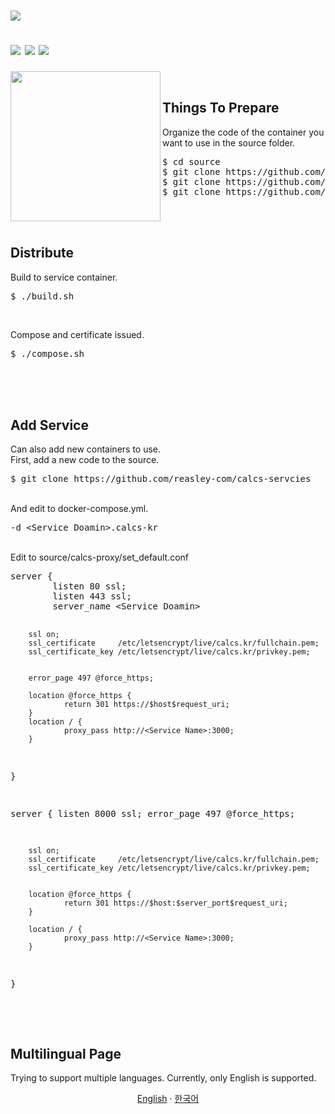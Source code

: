 <h1 align="left">
    <p margin="0"><a><img src="https://user-images.githubusercontent.com/33018600/168000100-22be35ce-fc1f-4e52-8c35-44fbd3351bf2.png"></a></p>
    <a><img src="https://komarev.com/ghpvc/?username=reasley-com"></a>
    <a><img src="https://img.shields.io/badge/-reasley-grey?style=flat&logo=github&logoColor=white&link=https://github.com/reasley/"></a>
    <a><img src="https://img.shields.io/badge/-reasley-00acee?style=flat&logo=twitter&logoColor=white&link=https://twitter.com/reasley/"></a>
</h1>


<a href="https://calcs.kr"><img src="https://user-images.githubusercontent.com/33018600/168000201-52a05b19-74ce-4d48-aadb-c6c19d48ecc5.png" align="left" height="240"></a>

<br>


## Things To Prepare
Organize the code of the container you want to use in the source folder.
<pre>$ cd source
$ git clone https://github.com/reasley-com/calcs-fe
$ git clone https://github.com/reasley-com/calcs-be
$ git clone https://github.com/reasley-com/calcs-proxy</pre>

<br>
<br>

## Distribute
Build to service container.
<pre>$ ./build.sh</pre>

<br>

Compose and certificate issued.
<pre>$ ./compose.sh</pre>

<br>
<br>
<br>

## Add Service
Can also add new containers to use.
<br>
First, add a new code to the source.
<pre>$ git clone https://github.com/reasley-com/calcs-servcies</pre>

<br>
And edit to docker-compose.yml.
<pre>-d &lt;Service Doamin&gt;.calcs-kr</pre>

<br>
Edit to source/calcs-proxy/set_default.conf
<pre>
server {
        listen 80 ssl;
        listen 443 ssl;
        server_name &lt;Service Doamin&gt;

        ssl on;
        ssl_certificate     /etc/letsencrypt/live/calcs.kr/fullchain.pem;
        ssl_certificate_key /etc/letsencrypt/live/calcs.kr/privkey.pem;


        error_page 497 @force_https;

        location @force_https {
                return 301 https://$host$request_uri;
        }
        location / {
                proxy_pass http://<Service Name>:3000;
        }
}

server {
        listen 8000 ssl;
        error_page 497 @force_https;

        ssl on;
        ssl_certificate     /etc/letsencrypt/live/calcs.kr/fullchain.pem;
        ssl_certificate_key /etc/letsencrypt/live/calcs.kr/privkey.pem;


        location @force_https {
                return 301 https://$host:$server_port$request_uri;
        }

        location / {
                proxy_pass http://<Service Name>:3000;
        }
}
</pre>

<br>
<br>


## Multilingual Page
Trying to support multiple languages.
Currently, only English is supported.
<p align="center">
  <a href="https://github.com/reasley-com/calcs-distribute">English</a>
   · 
  <a href="/docs/README_kr.md">한국어</a>
</p>



